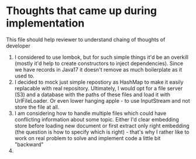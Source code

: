 # Thoughts that came up during implementation 
This file should help reviewer to understand chaing of thoughts of developer

1. I considered to use lombok, but for such simple things it'd be an overkill (mostly it'd help to create constructors to inject dependencies). Since we have records in Java17 it doesn't remove as much boilerplate as it used to.
2. I decided to mock just simple repostiory as HashMap to make it easily replacable with real repository. Ultimately, I would opt for a file server (S3) and a database with the paths of these files and load it with UrlFileLoader. Or even lower hanging apple - to use InputStream and not store the file at all.
3. I am considering how to handle multiple files which could have conflicting information about some topic. Either I'd clear embedding store before loading new document or first extract only right embedding (the question is how to specify which is right) - that's why I rather like to work on real problem to solve and implement code a little bit "backward"
4. 
